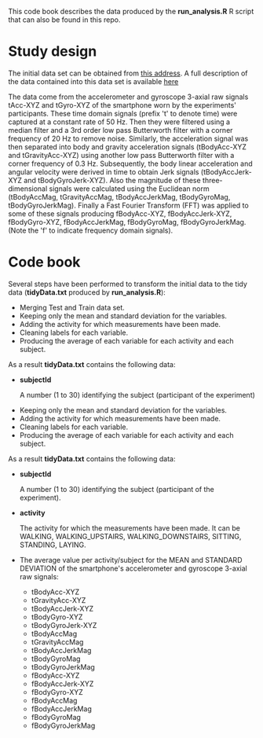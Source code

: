 <p>This code book describes the data produced by the <b>run_analysis.R</b> R script that can also be found in this repo.</p>
<h1>Study design</h1>
<p>The initial data set can be obtained from <a
href="https://d396qusza40orc.cloudfront.net/getdata%2Fprojectfiles%2FUCI%20HAR%20Dataset.zip">this address</a>. A full description of the data contained into this data set is available <a
href="http://archive.ics.uci.edu/ml/datasets/Human+Activity+Recognition+Using+Smartphones">here</a></p>
<p>The data come from the accelerometer and gyroscope 3-axial raw signals tAcc-XYZ and tGyro-XYZ of the smartphone worn by the experiments' participants.
These time domain signals (prefix 't' to denote time) were captured at a constant rate of 50 Hz.
Then they were filtered using a median filter and a 3rd order low pass Butterworth filter with a corner frequency of 20 Hz to remove noise.
Similarly, the acceleration signal was then separated into body and gravity acceleration signals (tBodyAcc-XYZ and tGravityAcc-XYZ) using another low pass Butterworth filter with a corner frequency of 0.3 Hz.
Subsequently, the body linear acceleration and angular velocity were derived in time to obtain Jerk signals (tBodyAccJerk-XYZ and tBodyGyroJerk-XYZ).
Also the magnitude of these three-dimensional signals were calculated using the Euclidean norm (tBodyAccMag, tGravityAccMag, tBodyAccJerkMag, tBodyGyroMag, tBodyGyroJerkMag).
Finally a Fast Fourier Transform (FFT) was applied to some of these signals producing fBodyAcc-XYZ, fBodyAccJerk-XYZ, fBodyGyro-XYZ, fBodyAccJerkMag, fBodyGyroMag, fBodyGyroJerkMag. (Note the 'f' to indicate frequency domain signals).</p>
<h1>Code book</h1>
<p>Several steps have been performed to transform the initial data to the tidy data (<b>tidyData.txt</b> produced by <b>run_analysis.R</b>):</p>
<ul>
<li>Merging Test and Train data set.</li>
<li>Keeping only the mean and standard deviation for the variables.</li>
<li>Adding the activity for which measurements have been made.</li>
<li>Cleaning labels for each variable.</li>
<li>Producing the average of each variable for each activity and each subject.</li>
</ul>
<p>As a result <b>tidyData.txt</b> contains the following data:</p>
<ul>
<li><b>subjectId</b><p>A number (1 to 30) identifying the subject (participant of the experiment)</p></li>
<li>Keeping only the mean and standard deviation for the variables.</li>
<li>Adding the activity for which measurements have been made.</li>
<li>Cleaning labels for each variable.</li>
<li>Producing the average of each variable for each activity and each subject.</li>
</ul>
<p>As a result <b>tidyData.txt</b> contains the following data:</p>
<ul>
<li><b>subjectId</b><p>A number (1 to 30) identifying the subject (participant of the experiment).</p></li>
<li><b>activity</b><p>The activity for which the measurements have been made. It can be WALKING, WALKING_UPSTAIRS, WALKING_DOWNSTAIRS, SITTING, STANDING, LAYING.</p></li>
<li>The average value per activity/subject for the MEAN and STANDARD DEVIATION of the smartphone's accelerometer and gyroscope 3-axial raw signals:</li>
<ul>
<li>tBodyAcc-XYZ</li>
<li>tGravityAcc-XYZ</li>
<li>tBodyAccJerk-XYZ</li>
<li>tBodyGyro-XYZ</li>
<li>tBodyGyroJerk-XYZ</li>
<li>tBodyAccMag</li>
<li>tGravityAccMag</li>
<li>tBodyAccJerkMag</li>
<li>tBodyGyroMag</li>
<li>tBodyGyroJerkMag</li>
<li>fBodyAcc-XYZ</li>
<li>fBodyAccJerk-XYZ</li>
<li>fBodyGyro-XYZ</li>
<li>fBodyAccMag</li>
<li>fBodyAccJerkMag</li>
<li>fBodyGyroMag</li>
<li>fBodyGyroJerkMag</li>
</ul>
</ul>
